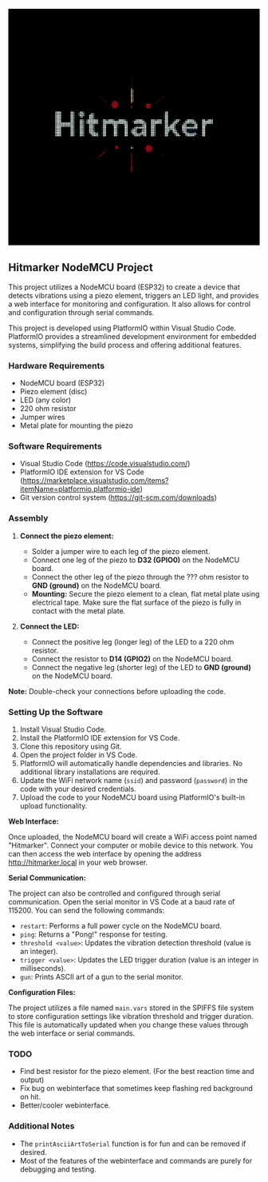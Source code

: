 <p align="center">
  <img src="gfx/hitmarker.gif" alt="Hitmarker" />
</p>

## Hitmarker NodeMCU Project

This project utilizes a NodeMCU board (ESP32) to create a device that detects vibrations using a piezo element, triggers an LED light, and provides a web interface for monitoring and configuration. It also allows for control and configuration through serial commands.

This project is developed using PlatformIO within Visual Studio Code. PlatformIO provides a streamlined development environment for embedded systems, simplifying the build process and offering additional features.

### Hardware Requirements

* NodeMCU board (ESP32)
* Piezo element (disc)
* LED (any color)
* 220 ohm resistor
* Jumper wires
* Metal plate for mounting the piezo

### Software Requirements

* Visual Studio Code (https://code.visualstudio.com/)
* PlatformIO IDE extension for VS Code (https://marketplace.visualstudio.com/items?itemName=platformio.platformio-ide)
* Git version control system (https://git-scm.com/downloads)

### Assembly

1. **Connect the piezo element:**

    * Solder a jumper wire to each leg of the piezo element.
    * Connect one leg of the piezo to **D32 (GPIO0)** on the NodeMCU board.
    * Connect the other leg of the piezo through the ??? ohm resistor to **GND (ground)** on the NodeMCU board.
    * **Mounting:** Secure the piezo element to a clean, flat metal plate using electrical tape. Make sure the flat surface of the piezo is fully in contact with the metal plate.

2. **Connect the LED:**

    * Connect the positive leg (longer leg) of the LED to a 220 ohm resistor.
    * Connect the resistor to **D14 (GPIO2)** on the NodeMCU board.
    * Connect the negative leg (shorter leg) of the LED to **GND (ground)** on the NodeMCU board.

**Note:** Double-check your connections before uploading the code.

### Setting Up the Software

1. Install Visual Studio Code.
2. Install the PlatformIO IDE extension for VS Code.
3. Clone this repository using Git.
4. Open the project folder in VS Code.
5. PlatformIO will automatically handle dependencies and libraries. No additional library installations are required.
6. Update the WiFi network name (`ssid`) and password (`password`) in the code with your desired credentials.
7. Upload the code to your NodeMCU board using PlatformIO's built-in upload functionality.

**Web Interface:**

Once uploaded, the NodeMCU board will create a WiFi access point named "Hitmarker". Connect your computer or mobile device to this network. You can then access the web interface by opening the address http://hitmarker.local in your web browser.

**Serial Communication:**

The project can also be controlled and configured through serial communication. Open the serial monitor in VS Code at a baud rate of 115200. You can send the following commands:

* `restart`: Performs a full power cycle on the NodeMCU board.
* `ping`: Returns a "Pong!" response for testing.
* `threshold <value>`: Updates the vibration detection threshold (value is an integer).
* `trigger <value>`: Updates the LED trigger duration (value is an integer in milliseconds).
* `gun`: Prints ASCII art of a gun to the serial monitor.

**Configuration Files:**

The project utilizes a file named `main.vars` stored in the SPIFFS file system to store configuration settings like vibration threshold and trigger duration. This file is automatically updated when you change these values through the web interface or serial commands.

### TODO
* Find best resistor for the piezo element. (For the best reaction time and output)
* Fix bug on webinterface that sometimes keep flashing red background on hit.
* Better/cooler webinterface.

### Additional Notes

* The `printAsciiArtToSerial` function is for fun and can be removed if desired.
* Most of the features of the webinterface and commands are purely for debugging and testing.